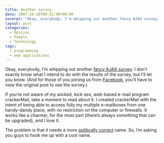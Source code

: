 ```yaml
---
title: Another survey
date: 2007-10-28T09:51:00+00:00
excerpt: "Okay, everybody, I'm whipping out another fancy AJAX survey. I don't exactly know what I intend to do with the"
layout: post
categories:
  - Opinion
  - People
  - Technology
tags:
  - programming
  - web applications
---
```

Okay, everybody, I&#8217;m whipping out another [fancy AJAX survey](/a-new-domain.html). I don&#8217;t exactly know what I intend to do with the results of the survey, but I&#8217;ll let you know. (And for those of you joining us from [Facebook](http://www.facebook.com/), you&#8217;ll have to view the original post to see the survey.)

If you&#8217;re not aware of my wicked, kick-ass, web-based e-mail program crackerMail, take a moment to read about it. I created crackerMail with the intent of being able to access fully my multiple e-mailboxes from one handy-dandy place, with no restriction on the computer or firewalls. It works like a charmer, for the most part (there&#8217;s always something that can be upgraded), and I love it.

The problem is that it needs a more [politically correct](http://www.georgiaencyclopedia.org/nge/Article.jsp?id=h-552) name. So, I&#8217;m asking you guys to hook me up with a cool name.

<!--p include//survey_new-crackermail-name.php//-->